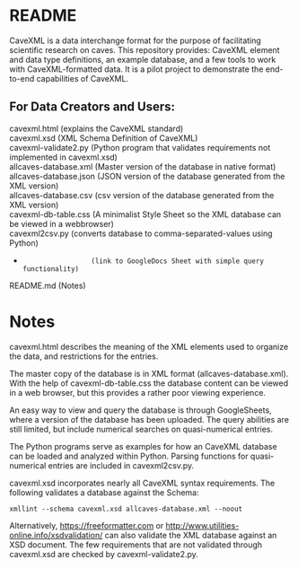 README
======

CaveXML is a data interchange format for the purpose of facilitating scientific research on caves. This repository provides: CaveXML element and data type definitions, an example database, and a few tools to work with CaveXML-formatted data. It is a pilot project to demonstrate the end-to-end capabilities of CaveXML.

## For Data Creators and Users:  
   cavexml.html		  (explains the CaveXML standard)  
   cavexml.xsd		  (XML Schema Definition of CaveXML)  
   cavexml-validate2.py   (Python program that validates requirements not implemented in cavexml.xsd)  
   allcaves-database.xml  (Master version of the database in native format)  
   allcaves-database.json (JSON version of the database generated from the XML version)  
   allcaves-database.csv  (csv version of the database generated from the XML version)  
   cavexml-db-table.css	  (A minimalist Style Sheet so the XML database can be viewed in a webbrowser)  
   cavexml2csv.py         (converts database to comma-separated-values using Python)  
   -                      (link to GoogleDocs Sheet with simple query functionality)  
   README.md	  	  (Notes)  
       

Notes
=====

cavexml.html describes the meaning of the XML elements used to organize the data, and restrictions for the entries.

The master copy of the database is in XML format (allcaves-database.xml). With the help of cavexml-db-table.css the database content can be viewed in a web browser, but this provides a rather poor viewing experience.

An easy way to view and query the database is through GoogleSheets, where a version of the database has been uploaded. The query abilities are still limited, but include numerical searches on quasi-numerical entries.

The Python programs serve as examples for how an CaveXML database can be loaded and analyzed within Python. Parsing functions for quasi-numerical entries are included in cavexml2csv.py.

cavexml.xsd incorporates nearly all CaveXML syntax requirements. The following validates a database against the Schema:  

    xmllint --schema cavexml.xsd allcaves-database.xml --noout  

  Alternatively, https://freeformatter.com or http://www.utilities-online.info/xsdvalidation/ can also validate the XML database against an XSD document. The few requirements that are not validated through cavexml.xsd are checked by cavexml-validate2.py.


